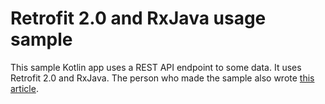 # Retrofit 2.0 and RxJava usage sample
This sample Kotlin app uses a REST API endpoint to some data. It uses Retrofit 2.0 and RxJava.
The person who made the sample also wrote [this article](https://medium.com/@elye.project/kotlin-and-retrofit-2-tutorial-with-working-codes-333a4422a890).